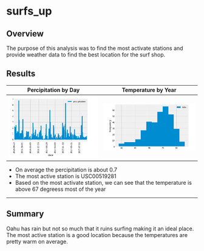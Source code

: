 # surfs_up

## Overview

The purpose of this analysis was to find the most activate stations and provide weather data to find the best location for the surf shop. 

## Results

Percipitation by Day       |  Temperature by Year
:-------------------------:|:-------------------------:
![](Results/Fig1.png)      | ![](Results/Fig2.png) 

- On average the percipitation is about 0.7
- The most active station is USC00519281
- Based on the most activate station, we can see that the temperature is above 67 degreess most of the year
---

## Summary 

Oahu has rain but not so much that it ruins surfing making it an ideal place. The most active station is a good location because the temperatures are pretty warm on average.
